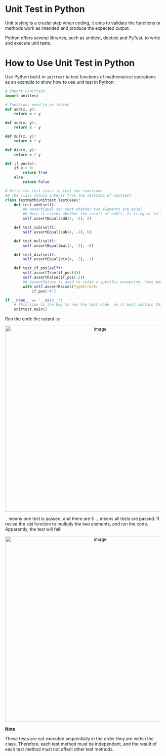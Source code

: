# Unit Test in Python

Unit testing is a crucial step when coding, it aims to validate the functions or methods work as intended and produce the expected output.

Python offers several libraries, such as unittest, doctest and PyTest, to write and execute unit tests.

# How to Use Unit Test in Python

Use Python build-in `unittest` to test functions of mathematical operations as an example to show how to use unit test in Python:

```py
# Import unnittest
import unittest

# Functions need to be tested
def add(x, y):
    return x + y

def sub(x, y):
    return x - y

def mul(x, y):
    return x * y

def div(x, y):
    return x / y

def if_pos(x):
    if x > 0:
        return True
    else:
        return False

# Write the test class to test the functions
## The class should inherit from the TestCase of unittest
class TestMath(unittest.TestCase):
    def test_add(self):
        ## assertEqual can test whether two elements are equal
        ## Here it checks whether the result of add(1, 2) is equal to 3
        self.assertEqual(add(4, -2), 2)

    def test_sub(self):
        self.assertEqual(sub(4, -2), 6)

    def test_mul(self):
        self.assertEqual(mul(4, -2), -8)

    def test_div(self):
        self.assertEqual(div(4, -2), -2)

    def test_if_pos(self):
        self.assertTrue(if_pos(4))
        self.assertFalse(if_pos(-2))
        ## assertRaises is used to raise a specific exception, here means TypeError will raise under the condition of if_pos('4') 
        with self.assertRaises(TypeError):
            if_pos('4')

if __name__ == '__main__':
    # This line is the key to run the test code, so it must contain this line
    unittest.main()

```

Run the code the output is:

<div align=center>
<img width="600" alt="image" src="https://github.com/ShiyuFan0820/CSLearningNote/assets/149340606/12955b04-9f79-4d0c-883d-b24ca0e1bbde">
</div>

`.` means one test is passed, and there are 5 `.`, means all tests are passed. If revise the `add` function to multiply the two elements, and run the code. Apparently, the test will fail:

<div align=center>
<img width="600" alt="image" src="https://github.com/ShiyuFan0820/CSLearningNote/assets/149340606/33f8f68d-8d0a-4a2b-b96c-02775eb99e30">
</div>

**Note**

These tests are not executed sequentially in the order they are within the class. Therefore, each test method must be independent, and the result of each test method must not affect other test methods.





